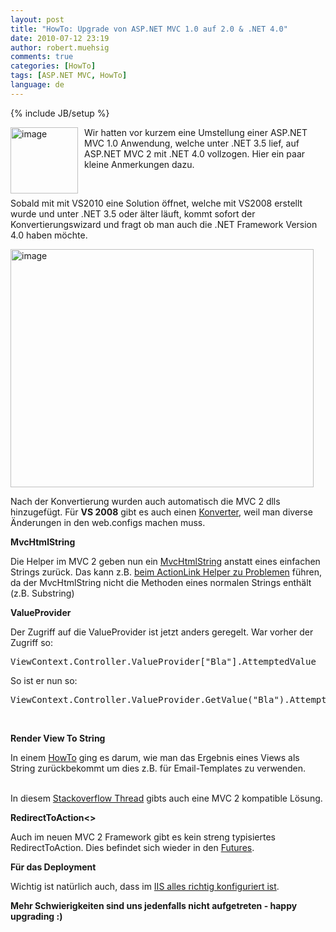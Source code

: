 ```yaml
---
layout: post
title: "HowTo: Upgrade von ASP.NET MVC 1.0 auf 2.0 & .NET 4.0"
date: 2010-07-12 23:19
author: robert.muehsig
comments: true
categories: [HowTo]
tags: [ASP.NET MVC, HowTo]
language: de
---
```

{% include JB/setup %}
<p><a href="{{BASE_PATH}}/assets/wp-images-de/image1001.png"><img style="border-bottom: 0px; border-left: 0px; margin: 0px 10px 0px 0px; display: inline; border-top: 0px; border-right: 0px" title="image" border="0" alt="image" align="left" src="{{BASE_PATH}}/assets/wp-images-de/image_thumb185.png" width="108" height="106" /></a>Wir hatten vor kurzem eine Umstellung einer ASP.NET MVC 1.0 Anwendung, welche unter .NET 3.5 lief, auf ASP.NET MVC 2 mit .NET 4.0 vollzogen. Hier ein paar kleine Anmerkungen dazu.</p>  <p>&#160;</p>  <p>Sobald mit mit VS2010 eine Solution öffnet, welche mit VS2008 erstellt wurde und unter .NET 3.5 oder älter läuft, kommt sofort der Konvertierungswizard und fragt ob man auch die .NET Framework Version 4.0 haben möchte.</p>  <p><a href="{{BASE_PATH}}/assets/wp-images-de/image1002.png"><img style="border-bottom: 0px; border-left: 0px; display: inline; border-top: 0px; border-right: 0px" title="image" border="0" alt="image" src="{{BASE_PATH}}/assets/wp-images-de/image_thumb186.png" width="485" height="381" /></a> </p>  <p>Nach der Konvertierung wurden auch automatisch die MVC 2 dlls hinzugefügt. Für <strong>VS 2008</strong> gibt es auch einen <a href="http://weblogs.asp.net/leftslipper/archive/2009/10/19/migrating-asp-net-mvc-1-0-applications-to-asp-net-mvc-2.aspx">Konverter</a>, weil man diverse Änderungen in den web.configs machen muss.</p>  <p><strong>MvcHtmlString</strong></p>  <p>Die Helper im MVC 2 geben nun ein <a href="http://msdn.microsoft.com/en-us/library/system.web.mvc.mvchtmlstring.aspx">MvcHtmlString</a> anstatt eines einfachen Strings zurück. Das kann z.B. <a href="http://stackoverflow.com/questions/2382942/mvchtmlstring-mvc-2-conversion-error">beim ActionLink Helper zu Problemen</a> führen, da der MvcHtmlString nicht die Methoden eines normalen Strings enthält (z.B. Substring)</p>  <p><strong>ValueProvider</strong></p>  <p>Der Zugriff auf die ValueProvider ist jetzt anders geregelt. War vorher der Zugriff so:</p>  <div style="padding-bottom: 0px; margin: 0px; padding-left: 0px; padding-right: 0px; display: inline; float: none; padding-top: 0px" id="scid:812469c5-0cb0-4c63-8c15-c81123a09de7:51731c35-d551-4f30-9978-e35d3989fddc" class="wlWriterEditableSmartContent"><pre name="code" class="c#">ViewContext.Controller.ValueProvider["Bla"].AttemptedValue</pre></div>

<p>So ist er nun so:</p>

<div style="padding-bottom: 0px; margin: 0px; padding-left: 0px; padding-right: 0px; display: inline; float: none; padding-top: 0px" id="scid:812469c5-0cb0-4c63-8c15-c81123a09de7:72f98e37-505e-4eb4-aa96-a3088c1cfd20" class="wlWriterEditableSmartContent"><pre name="code" class="c#">ViewContext.Controller.ValueProvider.GetValue("Bla").AttemptedValue</pre></div>

<p>&#160;</p>

<p></p>

<p><strong>Render View To String</strong></p>

<p>In einem <a href="{{BASE_PATH}}/2010/01/29/howto-excel-export-mit-asp-net-mvc-und-render-view-to-string/">HowTo</a> ging es darum, wie man das Ergebnis eines Views als String zurückbekommt um dies z.B. für Email-Templates zu verwenden.

  <br />In diesem <a href="http://stackoverflow.com/questions/483091/render-a-view-as-a-string">Stackoverflow Thread</a> gibts auch eine MVC 2 kompatible Lösung.</p>

<p><strong>RedirectToAction&lt;&gt;</strong></p>

<p>Auch im neuen MVC 2 Framework gibt es kein streng typisiertes RedirectToAction. Dies befindet sich wieder in den <a href="http://aspnet.codeplex.com/wikipage?title=MVC&amp;referringTitle=Home">Futures</a>. </p>

<p><strong>Für das Deployment</strong></p>

<p>Wichtig ist natürlich auch, dass im <a href="{{BASE_PATH}}/2010/04/29/howto-net-4-0-asp-net-mvc-on-iis-7-5-pagehandlerfactory-integrated-has-a-bad-module-managedpipelinehandler/">IIS alles richtig konfiguriert ist</a>.</p>

<p><strong>Mehr Schwierigkeiten sind uns jedenfalls nicht aufgetreten - happy upgrading :)</strong></p>
